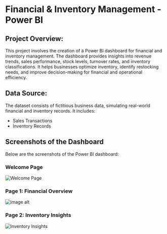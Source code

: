 # Financial & Inventory Management - Power BI  

## Project Overview:  
This project involves the creation of a Power BI dashboard for financial and inventory management. The dashboard provides insights into revenue trends, sales performance, stock levels, turnover rates, and inventory classifications. It helps businesses optimize inventory, identify restocking needs, and improve decision-making for financial and operational efficiency.  

## Data Source:  
The dataset consists of fictitious business data, simulating real-world financial and inventory records. It includes:  
- Sales Transactions  
- Inventory Records  

## Screenshots of the Dashboard  
Below are the screenshots of the Power BI dashboard:  

### **Welcome Page**  
![Welcome Page](images/welcome_page.png)  

### **Page 1: Financial Overview**  
![image alt]([images/financial_overview.png](https://github.com/ZaynebMegdich1/Financial-Inventory-Management_Dashboard/blob/5089c7be35bd5ab200bb3bd99d17fe2c883f92c2/page1.JPG))  

### **Page 2: Inventory Insights**  
![Inventory Insights](images/inventory_insights.png)  

